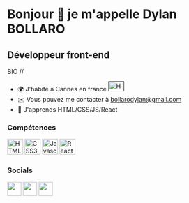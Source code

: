 Bonjour 👋 je m'appelle Dylan BOLLARO
======================

Développeur front-end
-----------------

BIO //



* 🌍 J'habite à Cannes en france <a href="" target="_blank" rel=""><img src="https://upload.wikimedia.org/wikipedia/commons/thumb/b/bc/Flag_of_France_%281794%E2%80%931815%2C_1830%E2%80%931974%2C_2020%E2%80%93present%29.svg/langfr-225px-Flag_of_France_%281794%E2%80%931815%2C_1830%E2%80%931974%2C_2020%E2%80%93present%29.svg.png" width="36" height="23" alt="HTML5" /></a>
* ✉️ Vous pouvez me contacter à [bollarodylan@gmail.com](mailto:bollarodylan@gmail.com)
* 🧠 J'apprends HTML/CSS/JS/React

### Compétences 

<p align="left">
<img src="https://raw.githubusercontent.com/danielcranney/readme-generator/main/public/icons/skills/html5-colored.svg" width="36" height="36" alt="HTML5" />
  <a href="https://www.w3.org/TR/CSS/#css" target="_blank" rel="noreferrer"><img src="https://raw.githubusercontent.com/danielcranney/readme-generator/main/public/icons/skills/css3-colored.svg" width="36" height="36" alt="CSS3" /></a>
  <a href="https://developer.mozilla.org/en-US/docs/Web/JavaScript" target="_blank" rel="noreferrer"><img src="https://raw.githubusercontent.com/danielcranney/readme-generator/main/public/icons/skills/javascript-colored.svg" width="36" height="36" alt="Javascript" /></a>
  <a href="https://reactjs.org/" target="_blank" rel="noreferrer"><img src="https://raw.githubusercontent.com/danielcranney/readme-generator/main/public/icons/skills/react-colored.svg" width="36" height="36" alt="React" /></a>
</p>

### Socials

<p align="left"> 
<a href="https://discord.com/users/Konoha" target="_blank" rel="noreferrer"><img src="https://raw.githubusercontent.com/danielcranney/readme-generator/main/public/icons/socials/discord.svg" width="32" height="32" /></a>  <a href="https://www.github.com/imaaduddin" target="_blank" rel="noreferrer"><img src="https://raw.githubusercontent.com/danielcranney/readme-generator/main/public/icons/socials/github.svg" width="32" height="32" /></a>  <a href="https://www.linkedin.com/in/imaaduddin" target="_blank" rel="noreferrer"><img src="https://raw.githubusercontent.com/danielcranney/readme-generator/main/public/icons/socials/linkedin.svg" width="32" height="32" /></a> 
